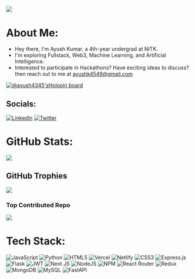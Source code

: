 [![](https://visitcount.itsvg.in/api?id=ayush4345&icon=9&color=3)](https://visitcount.itsvg.in)
---
# About Me:
* Hey there, I'm Ayush Kumar, a 4th-year undergrad at NITK.
* I'm exploring Fullstack, Web3, Machine Learning, and Artificial Intelligence.
* Interested to participate in Hackathons? Have exciting ideas to discuss? then reach out to me at [ayushk4549@gmail.com](mailto:ayushk4549@gmail.com)

[![@ayush4345'sHolopin board](https://holopin.me/ayush4345)](https://holopin.io/@ayush4345)

## Socials:
[![LinkedIn](https://img.shields.io/badge/LinkedIn-%230077B5.svg?logo=linkedin&logoColor=white)](https://www.linkedin.com/in/ayush45/) [![Twitter](https://img.shields.io/badge/Twitter-%231DA1F2.svg?logo=Twitter&logoColor=white)](https://twitter.com/ayushk_45) 


# GitHub Stats:
![](https://github-readme-streak-stats.herokuapp.com/?user=ayush4345&theme=merko&hide_border=false)<br/>

## GitHub Trophies
![](https://github-profile-trophy.vercel.app/?username=ayush4345&theme=onestar&no-frame=true&no-bg=false&margin-w=4)


### Top Contributed Repo
![](https://github-contributor-stats.vercel.app/api?username=ayush4345&limit=5&theme=radical&combine_all_yearly_contributions=true)

# Tech Stack:
![JavaScript](https://img.shields.io/badge/javascript-%23323330.svg?style=for-the-badge&logo=javascript&logoColor=%23F7DF1E) ![Python](https://img.shields.io/badge/python-3670A0?style=for-the-badge&logo=python&logoColor=ffdd54) ![HTML5](https://img.shields.io/badge/html5-%23E34F26.svg?style=for-the-badge&logo=html5&logoColor=white) ![Vercel](https://img.shields.io/badge/vercel-%23000000.svg?style=for-the-badge&logo=vercel&logoColor=white) ![Netlify](https://img.shields.io/badge/netlify-%23000000.svg?style=for-the-badge&logo=netlify&logoColor=#00C7B7) ![CSS3](https://img.shields.io/badge/css3-%231572B6.svg?style=for-the-badge&logo=css3&logoColor=white) ![Express.js](https://img.shields.io/badge/express.js-%23404d59.svg?style=for-the-badge&logo=express&logoColor=%2361DAFB) ![Flask](https://img.shields.io/badge/flask-%23000.svg?style=for-the-badge&logo=flask&logoColor=white) ![JWT](https://img.shields.io/badge/JWT-black?style=for-the-badge&logo=JSON%20web%20tokens) ![Next JS](https://img.shields.io/badge/Next-black?style=for-the-badge&logo=next.js&logoColor=white) ![NodeJS](https://img.shields.io/badge/node.js-6DA55F?style=for-the-badge&logo=node.js&logoColor=white) ![NPM](https://img.shields.io/badge/NPM-%23000000.svg?style=for-the-badge&logo=npm&logoColor=white) ![React Router](https://img.shields.io/badge/React_Router-CA4245?style=for-the-badge&logo=react-router&logoColor=white) ![Redux](https://img.shields.io/badge/redux-%23593d88.svg?style=for-the-badge&logo=redux&logoColor=white) ![MongoDB](https://img.shields.io/badge/MongoDB-%234ea94b.svg?style=for-the-badge&logo=mongodb&logoColor=white) ![MySQL](https://img.shields.io/badge/mysql-%2300f.svg?style=for-the-badge&logo=mysql&logoColor=white) ![FastAPI](https://img.shields.io/badge/fastapi-6DA56F.svg?style=for-the-badge&logo=fastapi&logoColor=white)


<!-- Proudly created with GPRM ( https://gprm.itsvg.in ) -->

<!---
ayush4345/ayush4345 is a ✨ special ✨ repository because its `README.md` (this file) appears on your GitHub profile.
You can click the Preview link to take a look at your changes.
--->
